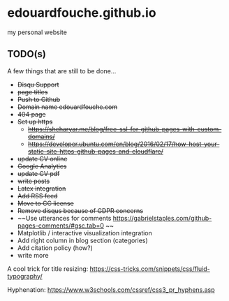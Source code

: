 # edouardfouche.github.io
my personal website

TODO(s)
-------

A few things that are still to be done... 

- ~~Disqu Support~~
- ~~page titles~~
- ~~Push to Github~~
- ~~Domain name edouardfouche.com~~
- ~~404 page~~
- ~~Set up https~~
	- ~~https://sheharyar.me/blog/free-ssl-for-github-pages-with-custom-domains/~~
	- ~~https://developer.ubuntu.com/en/blog/2016/02/17/how-host-your-static-site-https-github-pages-and-cloudflare/~~
- ~~update CV online~~
- ~~Google Analytics~~
- ~~update CV pdf~~
- ~~write posts~~
- ~~Latex integration~~
- ~~Add RSS feed~~
- ~~Move to CC license~~ 
- ~~Remove disqus because of GDPR concerns~~
- ~~Use utterances for comments https://gabrielstaples.com/github-pages-comments/#gsc.tab=0 ~~
- Matplotlib / interactive visualization integration 
- Add right column in blog section (categories)
- Add citation policy (how?)
- write more

A cool trick for title resizing: https://css-tricks.com/snippets/css/fluid-typography/

Hyphenation: https://www.w3schools.com/cssref/css3_pr_hyphens.asp